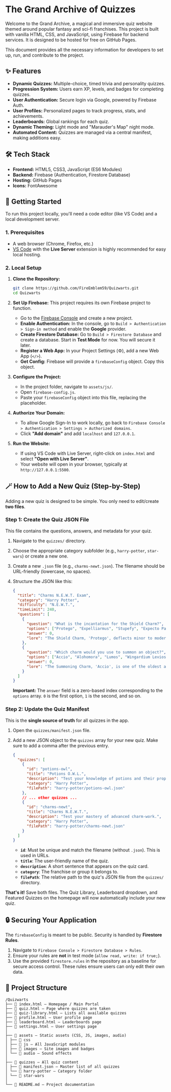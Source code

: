 # The Grand Archive of Quizzes

Welcome to the Grand Archive, a magical and immersive quiz website themed around popular fantasy and sci-fi franchises. This project is built with vanilla HTML, CSS, and JavaScript, using Firebase for backend services. It is designed to be hosted for free on GitHub Pages.

This document provides all the necessary information for developers to set up, run, and contribute to the project.

## ✨ Features

- **Dynamic Quizzes:** Multiple-choice, timed trivia and personality quizzes.
- **Progression System:** Users earn XP, levels, and badges for completing quizzes.
- **User Authentication:** Secure login via Google, powered by Firebase Auth.
- **User Profiles:** Personalized pages to track progress, stats, and achievements.
- **Leaderboards:** Global rankings for each quiz.
- **Dynamic Theming:** Light mode and "Marauder's Map" night mode.
- **Automated Content:** Quizzes are managed via a central manifest, making additions easy.

## 🛠️ Tech Stack

- **Frontend:** HTML5, CSS3, JavaScript (ES6 Modules)
- **Backend:** Firebase (Authentication, Firestore Database)
- **Hosting:** GitHub Pages
- **Icons:** FontAwesome

## 🚀 Getting Started

To run this project locally, you'll need a code editor (like VS Code) and a local development server.

### 1. Prerequisites

- A web browser (Chrome, Firefox, etc.)
- [VS Code](https://code.visualstudio.com/) with the **Live Server** extension is highly recommended for easy local hosting.

### 2. Local Setup

1.  **Clone the Repository:**

    ```bash
    git clone https://github.com/FireEmblem59/Quizwarts.git
    cd Quizwarts
    ```

2.  **Set Up Firebase:**
    This project requires its own Firebase project to function.

    - Go to the [Firebase Console](https://console.firebase.google.com/) and create a new project.
    - **Enable Authentication:** In the console, go to `Build > Authentication > Sign-in method` and enable the **Google** provider.
    - **Create Firestore Database:** Go to `Build > Firestore Database` and create a database. Start in **Test Mode** for now. You will secure it later.
    - **Register a Web App:** In your Project Settings (⚙️), add a new Web App (`</>`).
    - **Get Config:** Firebase will provide a `firebaseConfig` object. Copy this object.

3.  **Configure the Project:**

    - In the project folder, navigate to `assets/js/`.
    - Open `firebase-config.js`.
    - Paste your `firebaseConfig` object into this file, replacing the placeholder.

4.  **Authorize Your Domain:**

    - To allow Google Sign-In to work locally, go back to `Firebase Console > Authentication > Settings > Authorized domains`.
    - Click **"Add domain"** and add `localhost` and `127.0.0.1`.

5.  **Run the Website:**
    - If using VS Code with Live Server, right-click on `index.html` and select **"Open with Live Server"**.
    - Your website will open in your browser, typically at `http://127.0.0.1:5500`.

## 🪄 How to Add a New Quiz (Step-by-Step)

Adding a new quiz is designed to be simple. You only need to edit/create **two files**.

### Step 1: Create the Quiz JSON File

This file contains the questions, answers, and metadata for your quiz.

1.  Navigate to the `quizzes/` directory.
2.  Choose the appropriate category subfolder (e.g., `harry-potter`, `star-wars`) or create a new one.
3.  Create a new `.json` file (e.g., `charms-newt.json`). The filename should be URL-friendly (lowercase, no spaces).
4.  Structure the JSON like this:

    ```json
    {
      "title": "Charms N.E.W.T. Exam",
      "category": "Harry Potter",
      "difficulty": "N.E.W.T.",
      "timeLimit": 240,
      "questions": [
        {
          "question": "What is the incantation for the Shield Charm?",
          "options": ["Protego", "Expelliarmus", "Stupefy", "Expecto Patronum"],
          "answer": 0,
          "lore": "The Shield Charm, 'Protego', deflects minor to moderate hexes and jinxes."
        },
        {
          "question": "Which charm would you use to summon an object?",
          "options": ["Accio", "Alohomora", "Lumos", "Wingardium Leviosa"],
          "answer": 0,
          "lore": "The Summoning Charm, 'Accio', is one of the oldest and most useful spells known to wizardkind."
        }
      ]
    }
    ```

    **Important:** The `answer` field is a zero-based index corresponding to the `options` array. `0` is the first option, `1` is the second, and so on.

### Step 2: Update the Quiz Manifest

This is the **single source of truth** for all quizzes in the app.

1.  Open the `quizzes/manifest.json` file.
2.  Add a new JSON object to the `quizzes` array for your new quiz. Make sure to add a comma after the previous entry.

    ```json
    {
      "quizzes": [
        {
          "id": "potions-owl",
          "title": "Potions O.W.L.",
          "description": "Test your knowledge of potions and their properties.",
          "category": "Harry Potter",
          "filePath": "harry-potter/potions-owl.json"
        },
        // ... other quizzes ...
        {
          "id": "charms-newt",
          "title": "Charms N.E.W.T.",
          "description": "Test your mastery of advanced charm-work.",
          "category": "Harry Potter",
          "filePath": "harry-potter/charms-newt.json"
        }
      ]
    }
    ```

    - **`id`**: Must be unique and match the filename (without `.json`). This is used in URLs.
    - **`title`**: The user-friendly name of the quiz.
    - **`description`**: A short sentence that appears on the quiz card.
    - **`category`**: The franchise or group it belongs to.
    - **`filePath`**: The relative path to the quiz's JSON file from the `quizzes/` directory.

**That's it!** Save both files. The Quiz Library, Leaderboard dropdown, and Featured Quizzes on the homepage will now automatically include your new quiz.

## 🔒 Securing Your Application

The `firebaseConfig` is meant to be public. Security is handled by **Firestore Rules**.

1.  Navigate to `Firebase Console > Firestore Database > Rules`.
2.  Ensure your rules are **not** in test mode (`allow read, write: if true;`).
3.  Use the provided `firestore.rules` in the repository as a baseline for secure access control. These rules ensure users can only edit their own data.

## 📁 Project Structure

```
/Quizwarts
├── 📄 index.html — Homepage / Main Portal
├── 📄 quiz.html — Page where quizzes are taken
├── 📄 quiz-library.html — Lists all available quizzes
├── 📄 profile.html — User profile page
├── 📄 leaderboard.html — Leaderboards page
├── 📄 settings.html — User settings page
│
├── 📁 assets — Static assets (CSS, JS, images, audio)
│ ├── 📁 css
│ ├── 📁 js — All JavaScript modules
│ ├── 📁 images — Site images and badges
│ └── 📁 audio — Sound effects
│
├── 📁 quizzes — All quiz content
│ ├── 📄 manifest.json — Master list of all quizzes
│ └── 📁 harry-potter — Category folder
│ └── 📁 star-wars
│
└── 📄 README.md — Project documentation

```
